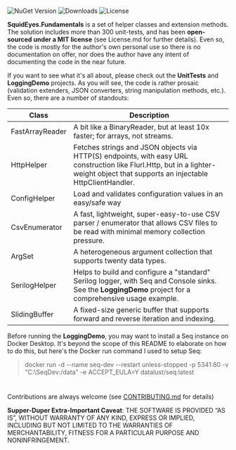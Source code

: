 
![NuGet Version](https://img.shields.io/nuget/v/SquidEyes.Fundamentals)
![Downloads](https://img.shields.io/nuget/dt/squideyes.fundamentals)
![License](https://img.shields.io/github/license/squideyes/Fundamentals)

**SquidEyes.Fundamentals** is a set of helper classes and extension methods.  The solution includes more than 300 unit-tests, and has been **open-sourced under a MIT license** (see License.md for further details).  Even so, the code is mostly for the author's own personal use so there is no documentation on offer, nor does the author have any intent of documenting the code in the near future.

If you want to see what it's all about, please check out the  **UnitTests** and **LoggingDemo** projects. As you will see, the code is rather prosaic (validation extenders, JSON converters, string manipulation methods, etc.).  Even so, there are a number of standouts:

|Class|Description|
|---|---|
|FastArrayReader|A bit like a BinaryReader, but at least 10x faster; for arrays, not streams.|
|HttpHelper|Fetches strings and JSON objects via HTTP(S) endpoints, with easy URL construction like Flurl.Http, but in a lighter-weight object that supports an injectable HttpClientHandler.|
|ConfigHelper|Load and validates configuration values in an easy/safe way|
|CsvEnumerator|A fast, lightweight, super-easy-to-use CSV parser / enumerator that allows CSV files to be read with minimal memory collection pressure.|
|ArgSet|A heterogeneous argument collection that supports twenty data types.|
|SerilogHelper|Helps to build and configure a "standard" Serilog logger, with Seq and Console sinks.  See the **LoggingDemo** project for a comprehensive usage example.|
|SlidingBuffer|A fixed-size generic buffer that supports forward and reverse iteration and indexing.|

Before running the **LoggingDemo**, you may want to install a Seq instance on Docker Desktop.  It's beyond the scope of this README to elaborate on how to do this, but here's the Docker run command I used to setup Seq:

> docker run -d --name seq-dev --restart unless-stopped -p 5341:80  -v "C:\SeqDev:/data" -e ACCEPT_EULA=Y datalust/seq:latest
#
Contributions are always welcome (see [CONTRIBUTING.md](https://github.com/squideyes/Fundamentals/blob/master/CONTRIBUTING.md) for details)

**Supper-Duper Extra-Important Caveat**:  THE SOFTWARE IS PROVIDED “AS IS”, WITHOUT WARRANTY OF ANY KIND, EXPRESS OR IMPLIED, INCLUDING BUT NOT LIMITED TO THE WARRANTIES OF MERCHANTABILITY, FITNESS FOR A PARTICULAR PURPOSE AND NONINFRINGEMENT.